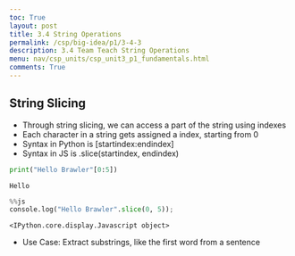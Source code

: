 ```yaml
---
toc: True
layout: post
title: 3.4 String Operations
permalink: /csp/big-idea/p1/3-4-3
description: 3.4 Team Teach String Operations
menu: nav/csp_units/csp_unit3_p1_fundamentals.html
comments: True
---
```


## String Slicing
 - Through string slicing, we can access a part of the string using indexes
 - Each character in a string gets assigned a index, starting from 0
 - Syntax in Python is [startindex:endindex]
 - Syntax in JS is .slice(startindex, endindex)


```python
print("Hello Brawler"[0:5])
```

    Hello



```python
%%js
console.log("Hello Brawler".slice(0, 5));
```


    <IPython.core.display.Javascript object>


 - Use Case: Extract substrings, like the first word from a sentence
